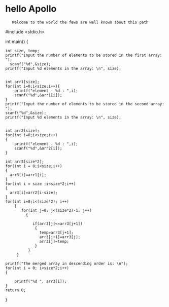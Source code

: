 # hello Apollo
 
       Welcome to the world the fews are well known about this path



#include <stdio.h>

int main()
{

    int size, temp;
    printf("Input the number of elements to be stored in the first array: ");
      scanf("%d",&size);
    printf("Input %d elements in the array: \n", size);
   
    
    int arr1[size];
    for(int i=0;i<size;i++){
        printf("element - %d : ",i);
        scanf("%d",&arr1[i]);
    }
    printf("Input the number of elements to be stored in the second array: ");
    scanf("%d",&size);
    printf("Input %d elements in the array: \n", size);
    
    
    int arr2[size];
    for(int i=0;i<size;i++)
    {
        printf("element - %d : ",i);
        scanf("%d",&arr2[i]);
    }
    
    int arr3[size*2];
    for(int i = 0;i<size;i++)
    {
      arr3[i]=arr1[i];
    }
    for(int i = size ;i<size*2;i++)
    {
      arr3[i]=arr2[i-size];
    }
    for(int i=0;i<(size*2); i++)
        {
           for(int j=0; j<(size*2)-1; j++)
             {
         
                if(arr3[j]<=arr3[j+1])
                 {
                   temp=arr3[j+1];
                   arr3[j+1]=arr3[j];
                   arr3[j]=temp;
                 }  
              }
         } 
        
    printf("The merged array in descending order is: \n");    
    for(int i = 0; i<size*2;i++)
    { 
        
        printf("%d ", arr3[i]);
    }
    return 0;
}
